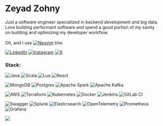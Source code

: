 # Zeyad Zohny
Just a software engineer specialized in backend development and big data. <br>
Love building performant software and spend a good portion of my sanity on building and optimizing my developer workflow. <br><br>
Oh, and I use [![Neovim](https://img.shields.io/badge/Neovim-green.svg?style=flat-square&logo=neovim)](https://neovim.io) btw. <br>

[![LinkedIn](https://img.shields.io/badge/LinkedIn-%230077B5.svg?style=flat-square&logo=linkedin&logoColor=white)](https://linkedin.com/in/zeyadzohny)
[![Instagram](https://img.shields.io/badge/Instagram-%23E4405F.svg?style=flat-square&logo=Instagram&logoColor=white)](https://instagram.com/zeyad_alaaeldiin)
[![X](https://img.shields.io/badge/X-black.svg?style=flat-square&logo=X&logoColor=white)](https://x.com/ZohnyZeyad) 

### Stack:
![Java](https://img.shields.io/badge/java-%23ED8B00.svg?style=flat-square&logo=openjdk&logoColor=white)
![Scala](https://img.shields.io/badge/scala-%23DC322F.svg?style=flat-square&logo=scala&logoColor=white)
![Lua](https://img.shields.io/badge/lua-%232C2D72.svg?style=flat-square&logo=lua&logoColor=white)
![React](https://img.shields.io/badge/react-%2320232a.svg?style=flat-square&logo=react&logoColor=%2361DAFB) <br>

![MongoDB](https://img.shields.io/badge/MongoDB-%234ea94b.svg?style=flat-square&logo=mongodb&logoColor=white)
![Postgres](https://img.shields.io/badge/postgres-%23316192.svg?style=flat-square&logo=postgresql&logoColor=white)
![Apache Spark](https://img.shields.io/badge/Apache%20Spark-FDEE21?style=flat-square&logo=apachespark&logoColor=black)
![Apache Kafka](https://img.shields.io/badge/Apache%20Kafka-000?style=flat-square&logo=apachekafka) <br>

![AWS](https://img.shields.io/badge/AWS-%23FF9900.svg?style=flat-square&logo=amazon-aws&logoColor=white)
![Terraform](https://img.shields.io/badge/terraform-%235835CC.svg?style=flat-square&logo=terraform&logoColor=white)
![Kubernetes](https://img.shields.io/badge/kubernetes-%23326ce5.svg?style=flat-square&logo=kubernetes&logoColor=white)
![Docker](https://img.shields.io/badge/docker-%230db7ed.svg?style=flat-square&logo=docker&logoColor=white)
![Jenkins](https://img.shields.io/badge/jenkins-%232C5263.svg?style=flat-square&logo=jenkins&logoColor=white)
![GitLab CI](https://img.shields.io/badge/gitlab%20CI-%23181717.svg?style=flat-square&logo=gitlab&logoColor=white) <br>

![Swagger](https://img.shields.io/badge/-Swagger-%23Clojure?style=flat-square&logo=swagger&logoColor=white)
![Splunk](https://img.shields.io/badge/splunk-%23000000.svg?style=flat-square&logo=splunk&logoColor=white)
![Elasticsearch](https://img.shields.io/badge/elasticsearch-%230377CC.svg?style=flat-square&logo=elasticsearch&logoColor=white)
![OpenTelemetry](https://img.shields.io/badge/OpenTelemetry-FFFFFF?&style=flat-square&logo=opentelemetry&logoColor=black)
![Prometheus](https://img.shields.io/badge/Prometheus-E6522C?style=flat-square&logo=Prometheus&logoColor=white)
![Grafana](https://img.shields.io/badge/grafana-%23F46800.svg?style=flat-square&logo=grafana&logoColor=white) <br>

![](https://github-readme-streak-stats.herokuapp.com/?user=ZohnyZeyad&theme=tokyonight&hide_border=false)
